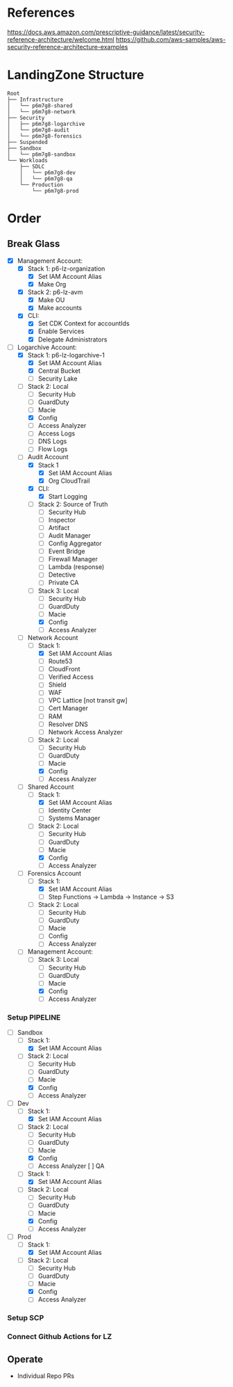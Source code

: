 # References
https://docs.aws.amazon.com/prescriptive-guidance/latest/security-reference-architecture/welcome.html
https://github.com/aws-samples/aws-security-reference-architecture-examples

# LandingZone Structure

```text
Root
├── Infrastructure
│   └── p6m7g8-shared
│   └── p6m7g8-network
├── Security
│   ├── p6m7g8-logarchive
│   └── p6m7g8-audit
│   └── p6m7g8-forensics
├── Suspended
├── Sandbox
│   └── p6m7g8-sandbox
└── Workloads
    ├── SDLC
    │   └── p6m7g8-dev
    │   └── p6m7g8-qa
    └── Production
        └── p6m7g8-prod
```

# Order

## Break Glass

- [x] Management Account:
  - [x] Stack 1: p6-lz-organization
    - [x] Set IAM Account Alias
    - [x] Make Org
  - [x] Stack 2: p6-lz-avm
    - [x] Make OU
    - [x] Make accounts
  - [x] CLI:
    - [x] Set CDK Context for accountIds
    - [x] Enable Services
    - [x] Delegate Administrators

- [ ] Logarchive Account:
  - [x] Stack 1: p6-lz-logarchive-1
    - [x] Set IAM Account Alias
    - [x] Central Bucket
    - [ ] Security Lake
  - [ ] Stack 2: Local
    - [ ] Security Hub
    - [ ] GuardDuty
    - [ ] Macie
    - [x] Config
    - [ ] Access Analyzer
    - [ ] Access Logs
    - [ ] DNS Logs
    - [ ] Flow Logs

  - [ ] Audit Account
    - [x] Stack 1
      - [x] Set IAM Account Alias
      - [x] Org CloudTrail
    - [x] CLI:
      - [x] Start Logging
    - [ ] Stack 2: Source of Truth
      - [ ] Security Hub
      - [ ] Inspector
      - [ ] Artifact
      - [ ] Audit Manager
      - [ ] Config Aggregator
      - [ ] Event Bridge
      - [ ] Firewall Manager
      - [ ] Lambda (response)
      - [ ] Detective
      - [ ] Private CA
    - [ ] Stack 3: Local
      - [ ] Security Hub
      - [ ] GuardDuty
      - [ ] Macie
      - [x] Config
      - [ ] Access Analyzer

  - [ ] Network Account
    - [ ] Stack 1:
      - [x] Set IAM Account Alias
      - [ ] Route53
      - [ ] CloudFront
      - [ ] Verified Access
      - [ ] Shield
      - [ ] WAF
      - [ ] VPC Lattice [not transit gw]
      - [ ] Cert Manager
      - [ ] RAM
      - [ ] Resolver DNS
      - [ ] Network Access Analyzer
    - [ ] Stack 2: Local
      - [ ] Security Hub
      - [ ] GuardDuty
      - [ ] Macie
      - [x] Config
      - [ ] Access Analyzer

  - [ ] Shared Account
    - [ ] Stack 1:
      - [x] Set IAM Account Alias
      - [ ] Identity Center
      - [ ] Systems Manager
    - [ ] Stack 2: Local
      - [ ] Security Hub
      - [ ] GuardDuty
      - [ ] Macie
      - [x] Config
      - [ ] Access Analyzer

  - [ ] Forensics Account
    - [ ] Stack 1:
      - [x] Set IAM Account Alias
      - [ ] Step Functions -> Lambda -> Instance -> S3
    - [ ] Stack 2: Local
      - [ ] Security Hub
      - [ ] GuardDuty
      - [ ] Macie
      - [ ] Config
      - [ ] Access Analyzer

  - [ ] Management Account:
    - [ ] Stack 3: Local
      - [ ] Security Hub
      - [ ] GuardDuty
      - [ ] Macie
      - [x] Config
      - [ ] Access Analyzer

### Setup PIPELINE

- [ ] Sandbox
  - [ ] Stack 1:
    - [x] Set IAM Account Alias
  - [ ] Stack 2: Local
    - [ ] Security Hub
    - [ ] GuardDuty
    - [ ] Macie
    - [x] Config
    - [ ] Access Analyzer

- [ ] Dev
  - [ ] Stack 1:
    - [x] Set IAM Account Alias
  - [ ] Stack 2: Local
    - [ ] Security Hub
    - [ ] GuardDuty
    - [ ] Macie
    - [x] Config
    - [ ] Access Analyzer
 [ ] QA
  - [ ] Stack 1:
    - [x] Set IAM Account Alias
  - [ ] Stack 2: Local
    - [ ] Security Hub
    - [ ] GuardDuty
    - [ ] Macie
    - [x] Config
    - [ ] Access Analyzer
- [ ] Prod
  - [ ] Stack 1:
    - [x] Set IAM Account Alias
  - [ ] Stack 2: Local
    - [ ] Security Hub
    - [ ] GuardDuty
    - [ ] Macie
    - [x] Config
    - [ ] Access Analyzer

### Setup SCP

### Connect Github Actions for LZ

## Operate

- Individual Repo PRs